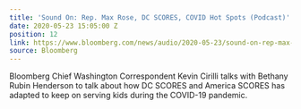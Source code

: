```yaml
---
title: 'Sound On: Rep. Max Rose, DC SCORES, COVID Hot Spots (Podcast)'
date: 2020-05-23 15:05:00 Z
position: 12
link: https://www.bloomberg.com/news/audio/2020-05-23/sound-on-rep-max-rose-dc-scores-covid-hot-spots-podcast
source: Bloomberg
---
```


Bloomberg Chief Washington Correspondent Kevin Cirilli talks with Bethany Rubin Henderson to talk about how DC SCORES and America SCORES has adapted to keep on serving kids during the COVID-19 pandemic.